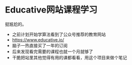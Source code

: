 # Educative网站课程学习

挺尴尬的。


 * 之前计划开始学算法看到了公众号推荐的教育网站
 * https://www.educative.io/
 * 脑子一热直接买了一年的订阅
 * 后来发现看完需要的课程也就一个月就够了
 * 干脆把站里其他觉得有用的课都看看，用这个项目来做个笔记

